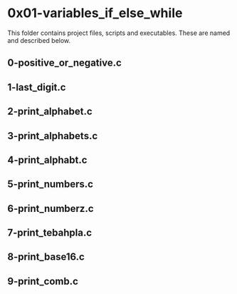 # 0x01-variables_if_else_while

This folder contains project files, scripts and executables. These are named and described below.

## 0-positive_or_negative.c


## 1-last_digit.c

## 2-print_alphabet.c

## 3-print_alphabets.c

## 4-print_alphabt.c

## 5-print_numbers.c

## 6-print_numberz.c

## 7-print_tebahpla.c

## 8-print_base16.c

## 9-print_comb.c
